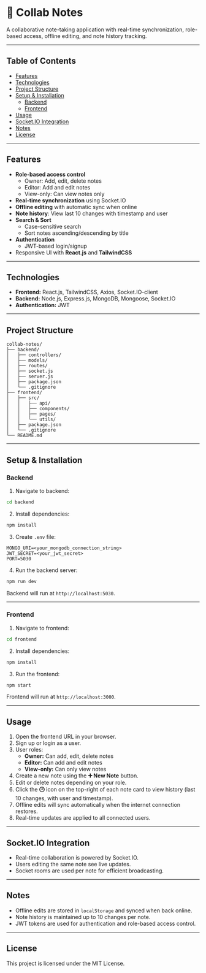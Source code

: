 # 📁 Collab Notes

A collaborative note-taking application with real-time synchronization, role-based access, offline editing, and note history tracking.

---

## Table of Contents

- [Features](#features)
- [Technologies](#technologies)
- [Project Structure](#project-structure)
- [Setup & Installation](#setup--installation)
  - [Backend](#backend)
  - [Frontend](#frontend)
- [Usage](#usage)
- [Socket.IO Integration](#socketio-integration)
- [Notes](#notes)
- [License](#license)

---

## Features

- **Role-based access control**
  - Owner: Add, edit, delete notes
  - Editor: Add and edit notes
  - View-only: Can view notes only
- **Real-time synchronization** using Socket.IO
- **Offline editing** with automatic sync when online
- **Note history**: View last 10 changes with timestamp and user
- **Search & Sort**
  - Case-sensitive search
  - Sort notes ascending/descending by title
- **Authentication**
  - JWT-based login/signup
- Responsive UI with **React.js** and **TailwindCSS**

---

## Technologies

- **Frontend:** React.js, TailwindCSS, Axios, Socket.IO-client
- **Backend:** Node.js, Express.js, MongoDB, Mongoose, Socket.IO
- **Authentication:** JWT

---

## Project Structure

```
collab-notes/
├── backend/
│   ├── controllers/
│   ├── models/
│   ├── routes/
│   ├── socket.js
│   ├── server.js
│   ├── package.json
│   └── .gitignore
├── frontend/
│   ├── src/
│   │   ├── api/
│   │   ├── components/
│   │   ├── pages/
│   │   └── utils/
│   ├── package.json
│   └── .gitignore
└── README.md
```

---

## Setup & Installation

### Backend

1. Navigate to backend:

```bash
cd backend
```

2. Install dependencies:

```bash
npm install
```

3. Create `.env` file:

```
MONGO_URI=<your_mongodb_connection_string>
JWT_SECRET=<your_jwt_secret>
PORT=5030
```

4. Run the backend server:

```bash
npm run dev
```

Backend will run at `http://localhost:5030`.

---

### Frontend

1. Navigate to frontend:

```bash
cd frontend
```

2. Install dependencies:

```bash
npm install
```

3. Run the frontend:

```bash
npm start
```

Frontend will run at `http://localhost:3000`.

---

## Usage

1. Open the frontend URL in your browser.
2. Sign up or login as a user.
3. User roles:
   - **Owner:** Can add, edit, delete notes
   - **Editor:** Can add and edit notes
   - **View-only:** Can only view notes
4. Create a new note using the **➕ New Note** button.
5. Edit or delete notes depending on your role.
6. Click the **🕑** icon on the top-right of each note card to view history (last 10 changes, with user and timestamp).
7. Offline edits will sync automatically when the internet connection restores.
8. Real-time updates are applied to all connected users.

---

## Socket.IO Integration

- Real-time collaboration is powered by Socket.IO.
- Users editing the same note see live updates.
- Socket rooms are used per note for efficient broadcasting.

---

## Notes

- Offline edits are stored in `localStorage` and synced when back online.
- Note history is maintained up to 10 changes per note.
- JWT tokens are used for authentication and role-based access control.

---

## License

This project is licensed under the MIT License.


